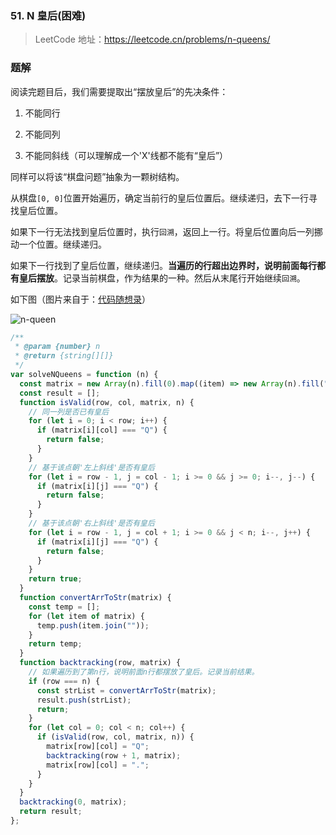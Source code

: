 ### 51. N 皇后(困难)

> LeetCode 地址：https://leetcode.cn/problems/n-queens/

### 题解

阅读完题目后，我们需要提取出“摆放皇后”的先决条件：

1. 不能同行

2. 不能同列

3. 不能同斜线（可以理解成一个'X'线都不能有“皇后”）

同样可以将该“棋盘问题”抽象为一颗树结构。

从棋盘`[0, 0]`位置开始遍历，确定当前行的皇后位置后。继续递归，去下一行寻找皇后位置。

如果下一行无法找到皇后位置时，执行`回溯`，返回上一行。将皇后位置向后一列挪动一个位置。继续递归。

如果下一行找到了皇后位置，继续递归。**当遍历的行超出边界时，说明前面每行都有皇后摆放**。记录当前棋盘，作为结果的一种。然后从末尾行开始继续`回溯`。

如下图（图片来自于：[代码随想录](https://programmercarl.com/0051.N%E7%9A%87%E5%90%8E.html#%E6%80%9D%E8%B7%AF)）

![n-queen](https://raw.githubusercontent.com/kerwin-ly/Blog/main/assets/imgs/algorithm/n-queen.png)

```js
/**
 * @param {number} n
 * @return {string[][]}
 */
var solveNQueens = function (n) {
  const matrix = new Array(n).fill(0).map((item) => new Array(n).fill("."));
  const result = [];
  function isValid(row, col, matrix, n) {
    // 同一列是否已有皇后
    for (let i = 0; i < row; i++) {
      if (matrix[i][col] === "Q") {
        return false;
      }
    }
    // 基于该点朝'左上斜线'是否有皇后
    for (let i = row - 1, j = col - 1; i >= 0 && j >= 0; i--, j--) {
      if (matrix[i][j] === "Q") {
        return false;
      }
    }
    // 基于该点朝'右上斜线'是否有皇后
    for (let i = row - 1, j = col + 1; i >= 0 && j < n; i--, j++) {
      if (matrix[i][j] === "Q") {
        return false;
      }
    }
    return true;
  }
  function convertArrToStr(matrix) {
    const temp = [];
    for (let item of matrix) {
      temp.push(item.join(""));
    }
    return temp;
  }
  function backtracking(row, matrix) {
    // 如果遍历到了第n行，说明前面n行都摆放了皇后。记录当前结果。
    if (row === n) {
      const strList = convertArrToStr(matrix);
      result.push(strList);
      return;
    }
    for (let col = 0; col < n; col++) {
      if (isValid(row, col, matrix, n)) {
        matrix[row][col] = "Q";
        backtracking(row + 1, matrix);
        matrix[row][col] = ".";
      }
    }
  }
  backtracking(0, matrix);
  return result;
};
```
